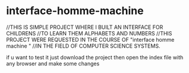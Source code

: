 # interface-homme-machine
//THIS IS SIMPLE PROJECT WHERE I BUILT AN INTERFACE FOR CHILDRENS 
//TO LEARN THEM ALPHABETS AND NUMBERS
//THIS PROJECT WERE REQUESTED IN THE COURSE OF "interface homme machine "
//IN THE FIELD OF COMPUTER SCIENCE SYSTEMS.



if u want to test it just download the project then open the index file with any browser
and make some changes
